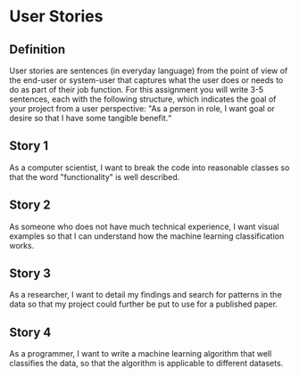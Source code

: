 # User Stories

## Definition
User stories are sentences (in everyday language) from the point of view of the end-user or system-user that captures what the user does or needs to do as part of their job function. For this assignment you will write 3-5 sentences, each with the following structure, which indicates the goal of your project from a user perspective: "As a person in role, I want goal or desire so that I have some tangible benefit.“

## Story 1
As a computer scientist, I want to break the code into reasonable classes so that the word "functionality" is well described.

## Story 2
As someone who does not have much technical experience, I want visual examples so that I can understand how the machine learning classification works.

## Story 3
As a researcher, I want to detail my findings and search for patterns in the data so that my project could further be put to use for a published paper.

## Story 4
As a programmer, I want to write a machine learning algorithm that well classifies the data, so that the algorithm is applicable to different datasets.
